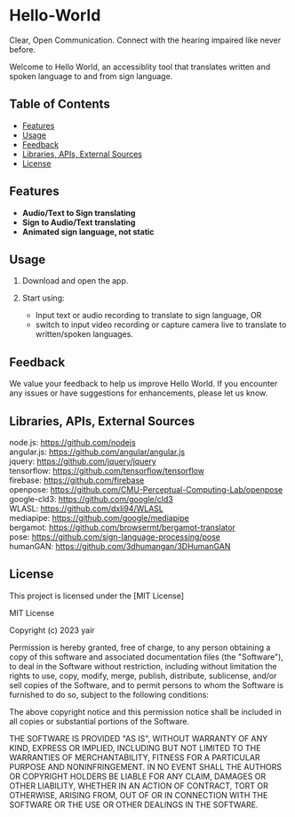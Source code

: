 # Hello-World
Clear, Open Communication. Connect with the hearing impaired like never before.

Welcome to Hello World, an accessiblity tool that translates written and spoken language to and from sign language. 

## Table of Contents
- [Features](#features)
- [Usage](#usage)
- [Feedback](#feedback)
- [Libraries, APIs, External Sources](#libraries)
- [License](#license)

## Features

- **Audio/Text to Sign translating**
- **Sign to Audio/Text translating**
- **Animated sign language, not static**

## Usage

1. Download and open the app.

2. Start using:
   - Input text or audio recording to translate to sign language, OR
   - switch to input video recording or capture camera live to translate to written/spoken languages.

## Feedback

We value your feedback to help us improve Hello World. If you encounter any issues or have suggestions for enhancements, please let us know.

## Libraries, APIs, External Sources

node.js: https://github.com/nodejs \
angular.js: https://github.com/angular/angular.js \
jquery: https://github.com/jquery/jquery \
tensorflow: https://github.com/tensorflow/tensorflow \
firebase: https://github.com/firebase \
openpose: https://github.com/CMU-Perceptual-Computing-Lab/openpose \
google-cld3: https://github.com/google/cld3 \
WLASL: https://github.com/dxli94/WLASL \
mediapipe: https://github.com/google/mediapipe \
bergamot: https://github.com/browsermt/bergamot-translator \
pose: https://github.com/sign-language-processing/pose \
humanGAN: https://github.com/3dhumangan/3DHumanGAN

## License

This project is licensed under the [MIT License]

MIT License

Copyright (c) 2023 yair

Permission is hereby granted, free of charge, to any person obtaining a copy
of this software and associated documentation files (the "Software"), to deal
in the Software without restriction, including without limitation the rights
to use, copy, modify, merge, publish, distribute, sublicense, and/or sell
copies of the Software, and to permit persons to whom the Software is
furnished to do so, subject to the following conditions:

The above copyright notice and this permission notice shall be included in all
copies or substantial portions of the Software.

THE SOFTWARE IS PROVIDED "AS IS", WITHOUT WARRANTY OF ANY KIND, EXPRESS OR
IMPLIED, INCLUDING BUT NOT LIMITED TO THE WARRANTIES OF MERCHANTABILITY,
FITNESS FOR A PARTICULAR PURPOSE AND NONINFRINGEMENT. IN NO EVENT SHALL THE
AUTHORS OR COPYRIGHT HOLDERS BE LIABLE FOR ANY CLAIM, DAMAGES OR OTHER
LIABILITY, WHETHER IN AN ACTION OF CONTRACT, TORT OR OTHERWISE, ARISING FROM,
OUT OF OR IN CONNECTION WITH THE SOFTWARE OR THE USE OR OTHER DEALINGS IN THE
SOFTWARE.
